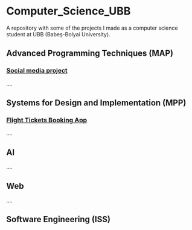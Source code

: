 # Computer_Science_UBB
A repository with some of the projects I made as a computer science student at UBB (Babeș-Bolyai University).

##

## Advanced Programming Techniques (MAP)

### [Social media project](https://github.com/BarteS3300/SocialMedia)
....


## Systems for Design and Implementation (MPP)
### [Flight Tickets Booking App](https://github.com/BarteS3300/flight-tickets-booking-app-java)
....

## AI
....

## Web
....

## Software Engineering (ISS)
